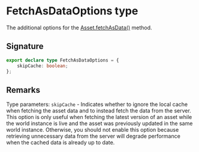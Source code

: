 # FetchAsDataOptions type

The additional options for the [Asset.fetchAsData()](https://developers.meta.com/horizon-worlds/reference/2.0.0/core_asset#fetchasdata) method.

## Signature

```typescript
export declare type FetchAsDataOptions = {
    skipCache: boolean;
};
```

## Remarks

Type parameters:
`skipCache` - Indicates whether to ignore the local cache when fetching the asset data and to instead fetch the data from the server. This option is only useful when fetching the latest version of an asset while the world instance is live and the asset was previously updated in the same world instance. Otherwise, you should not enable this option because retrieving unnecessary data from the server will degrade performance when the cached data is already up to date.